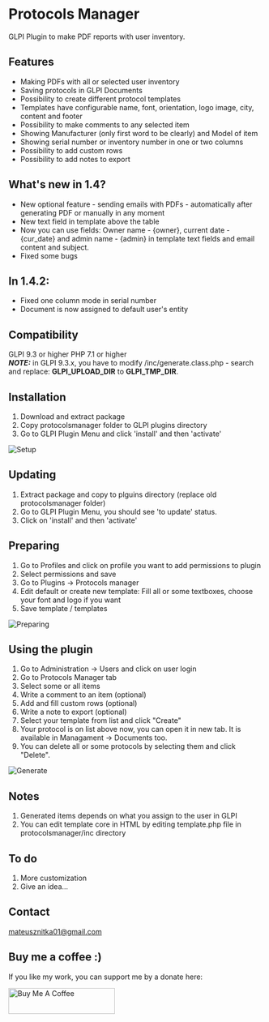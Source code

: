 # Protocols Manager
GLPI Plugin to make PDF reports with user inventory.
## Features
* Making PDFs with all or selected user inventory
* Saving protocols in GLPI Documents
* Possibility to create different protocol templates
* Templates have configurable name, font, orientation, logo image, city, content and footer
* Possibility to make comments to any selected item
* Showing Manufacturer (only first word to be clearly) and Model of item
* Showing serial number or inventory number in one or two columns
* Possibility to add custom rows
* Possibility to add notes to export
## What's new in 1.4?
* New optional feature - sending emails with PDFs - automatically after generating PDF or manually in any moment
* New text field in template above the table
* Now you can use fields: Owner name - {owner}, current date - {cur_date} and admin name - {admin} in template text fields and email content and subject.
* Fixed some bugs
## In 1.4.2:
* Fixed one column mode in serial number
* Document is now assigned to default user's entity

## Compatibility
GLPI 9.3 or higher
PHP 7.1 or higher  
***NOTE:*** in GLPI 9.3.x, you have to modify /inc/generate.class.php - search and replace: **GLPI_UPLOAD_DIR** to **GLPI_TMP_DIR**.
## Installation
1. Download and extract package
2. Copy protocolsmanager folder to GLPI plugins directory
3. Go to GLPI Plugin Menu and click 'install' and then 'activate'

![Setup](https://raw.githubusercontent.com/mateusznitka/protocolsmanager/master/docs/img/setup.gif)
## Updating
1. Extract package and copy to plguins directory (replace old protocolsmanager folder)
2. Go to GLPI Plugin Menu, you should see 'to update' status.
3. Click on 'install' and then 'activate'
## Preparing
1. Go to Profiles and click on profile you want to add permissions to plugin
2. Select permissions and save
3. Go to Plugins -> Protocols manager
4. Edit default or create new template: Fill all or some textboxes, choose your font and logo if you want
5. Save template / templates

![Preparing](https://raw.githubusercontent.com/mateusznitka/protocolsmanager/master/docs/img/config.gif)
## Using the plugin
1. Go to Administration -> Users and click on user login
2. Go to Protocols Manager tab
3. Select some or all items
4. Write a comment to an item (optional)
5. Add and fill custom rows (optional)
6. Write a note to export (optional)
7. Select your template from list and click "Create"
8. Your protocol is on list above now, you can open it in new tab. It is available in Managament -> Documents too.
9. You can delete all or some protocols by selecting them and click "Delete".

![Generate](https://raw.githubusercontent.com/mateusznitka/protocolsmanager/master/docs/img/generate_standard.gif)
## Notes
1. Generated items depends on what you assign to the user in GLPI
2. You can edit template core in HTML by editing template.php file in protocolsmanager/inc directory
## To do
1. More customization
2. Give an idea...
## Contact 
mateusznitka01@gmail.com
## Buy me a coffee :)
If you like my work, you can support me by a donate here:

<a href="https://www.buymeacoffee.com/mateusznitka" target="_blank"><img src="https://cdn.buymeacoffee.com/buttons/default-yellow.png" alt="Buy Me A Coffee" height="51px" width="210px"></a>
